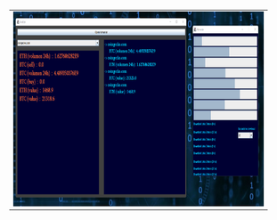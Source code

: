 <center>
<table><tr><td>
<img src="https://github.com/Biniobiniasty/CryptoAnalizer/blob/master/screenshoot/2.png" height="350" width="450"/>
 </td></tr>
 </table>
 </center>
